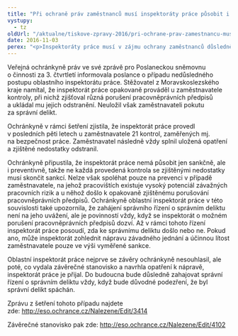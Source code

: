 ```yaml
---
title: "Při ochraně práv zaměstnanců musí inspektoráty práce působit i sankčně"
vystupy:
  - tz
oldUrl: "/aktualne/tiskove-zpravy-2016/pri-ochrane-prav-zamestnancu-musi-inspektoraty-prace-pusobit-i-sankcne"
date: 2016-11-03
perex: "<p>Inspektoráty práce musí v zájmu ochrany zaměstnanců důsledně plnit jak úlohu preventivní, tak i sankční. Jestliže zjistí, že zaměstnavatel porušil pracovněprávní předpisy, musí s ním vždy zahájit správní řízení o správním deliktu. Fakt, že zaměstnavatel následně projevil vstřícnost a zjištěné nedostatky odstranil, může inspektorát práce zohlednit pouze ve výši sankce, ale není to důvodem k nezahájení správního řízení s ním.</p>"
---
```


<!-- imported from the old website -->

<p>Veřejná ochránkyně práv ve své zprávě pro Poslaneckou sněmovnu o činnosti za 3. čtvrtletí informovala poslance o případu nedůsledného postupu oblastního inspektorátu práce. Stěžovatel z Moravskoslezského kraje namítal, že inspektorát práce opakovaně prováděl u zaměstnavatele kontroly, při nichž zjišťoval různá porušení pracovněprávních předpisů a ukládal mu jejich odstranění. Neuložil však zaměstnavateli pokutu za správní delikt. </p> <p>Ochránkyně v rámci šetření zjistila, že inspektorát práce provedl v posledních pěti letech u zaměstnavatele 21 kontrol, zaměřených mj. na bezpečnost práce. Zaměstnavatel následně vždy splnil uložená opatření a zjištěné nedostatky odstranil.</p> <p>Ochránkyně připustila, že inspektorát práce nemá působit jen sankčně, ale i preventivně, takže ne každá provedená kontrola se zjištěnými nedostatky musí skončit sankcí. Nelze však spoléhat pouze na prevenci v případě zaměstnavatele, na jehož pracovištích existuje vysoký potenciál závažných pracovních rizik a u něhož došlo k opakovaně zjištěnému porušování pracovněprávních předpisů. Ochránkyně oblastní inspektorát práce v této souvislosti také upozornila, že zahájení správního řízení o správním deliktu není na jeho uvážení, ale je povinností vždy, když se inspektorát o možném porušení pracovněprávních předpisů dozví. Až v rámci tohoto řízení inspektorát práce posoudí, zda ke správnímu deliktu došlo nebo ne. Pokud ano, může inspektorát zohlednit nápravu závadného jednání a účinnou lítost zaměstnavatele pouze ve výši vyměřené sankce.</p> <p>Oblastní inspektorát práce nejprve se závěry ochránkyně nesouhlasil, ale poté, co vydala závěrečné stanovisko a navrhla opatření k nápravě, inspektorát práce je přijal. Do budoucna bude důsledně zahajovat správní řízení o správním deliktu vždy, když bude důvodné podezření, že byl správní delikt spáchán.</p><p>Zprávu z šetření tohoto případu najdete zde: <a title="Otevření do nového okna" href="http://eso.ochrance.cz/Nalezene/Edit/3414" target="_blank">http://eso.ochrance.cz/Nalezene/Edit/3414</a> </p><p>Závěrečné stanovisko pak zde: <a title="Otevření do nového okna" href="http://eso.ochrance.cz/Nalezene/Edit/4102" target="_blank">http://eso.ochrance.cz/Nalezene/Edit/4102</a>  </p>
